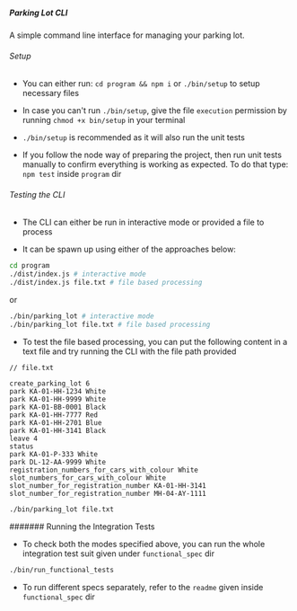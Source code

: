 ##### Parking Lot CLI

A simple command line interface for managing your parking lot.

###### Setup

- You can either run: `cd program && npm i` or `./bin/setup` to setup necessary files

- In case you can't run `./bin/setup`, give the file `execution` permission by running `chmod +x bin/setup`
in your terminal

- `./bin/setup` is recommended as it will also run the unit tests

- If you follow the node way of preparing the project, then run unit tests manually to
confirm everything is working as expected. To do that type: `npm test` inside `program` dir

###### Testing the CLI

- The CLI can either be run in interactive mode or provided a file to process

- It can be spawn up using either of the approaches below:

```bash
cd program
./dist/index.js # interactive mode
./dist/index.js file.txt # file based processing
```

or

```bash
./bin/parking_lot # interactive mode
./bin/parking_lot file.txt # file based processing
```

- To test the file based processing, you can put the following content in a text file
and try running the CLI with the file path provided

```text
// file.txt

create_parking_lot 6
park KA-01-HH-1234 White
park KA-01-HH-9999 White
park KA-01-BB-0001 Black
park KA-01-HH-7777 Red
park KA-01-HH-2701 Blue
park KA-01-HH-3141 Black
leave 4
status
park KA-01-P-333 White
park DL-12-AA-9999 White
registration_numbers_for_cars_with_colour White
slot_numbers_for_cars_with_colour White
slot_number_for_registration_number KA-01-HH-3141
slot_number_for_registration_number MH-04-AY-1111
```

```bash
./bin/parking_lot file.txt
```

####### Running the Integration Tests

- To check both the modes specified above, you can run the whole integration test suit
given under `functional_spec` dir

```bash
./bin/run_functional_tests
```

- To run different specs separately, refer to the `readme` given inside `functional_spec` dir
